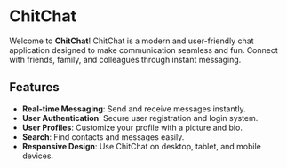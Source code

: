 # ChitChat

Welcome to **ChitChat**! ChitChat is a modern and user-friendly chat application designed to make communication seamless and fun. Connect with friends, family, and colleagues through instant messaging.

## Features

- **Real-time Messaging**: Send and receive messages instantly.
- **User Authentication**: Secure user registration and login system.
- **User Profiles**: Customize your profile with a picture and bio.
- **Search**: Find contacts and messages easily.
- **Responsive Design**: Use ChitChat on desktop, tablet, and mobile devices.